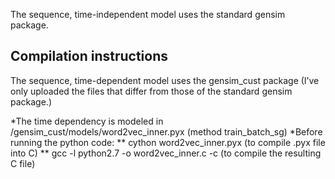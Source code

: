 

The sequence, time-independent model uses the standard gensim package.

## Compilation instructions

The sequence, time-dependent model uses the gensim_cust package (I’ve only uploaded the files that differ from those of the standard gensim package.)

*The time dependency is modeled in /gensim_cust/models/word2vec_inner.pyx (method train_batch_sg)
*Before running the python code:
		** cython word2vec_inner.pyx (to compile .pyx file into C)
		** gcc -l python2.7 -o word2vec_inner.c -c (to compile the resulting C file)
